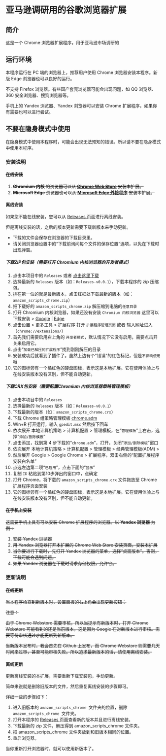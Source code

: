# 亚马逊调研用的谷歌浏览器扩展

## 简介

这是一个 Chrome 浏览器扩展程序，用于亚马逊市场调研的

## 运行环境

本程序运行在 PC 端的浏览器上，推荐用户使用 Chrome 浏览器安装本程序。新版 Edge 浏览器也可以良好的运行。

不支持 Firefox 浏览器。有些国产套壳浏览器可能会出现问题，如 QQ 浏览器、360 安全浏览器、搜狗浏览器等。

手机上的 Yandex 浏览器、Yandex 浏览器可以安装 Chrome 扩展程序，如果你有需要也可以进行尝试。

## 不要在隐身模式中使用

在隐身模式中使用本程序时，可能会出现无法预知的错误。所以请不要在隐身模式中使用本程序。

### 安装说明

#### ~~在线安装~~

1. ~~**Chromium 内核** 的浏览器可以从 **[Chrome Web Store](https://chrome.google.com/webstore)** 安装本扩展。~~
2. ~~**Microsoft Edge** 浏览器也可以从 **[Microsoft Edge 外接程序](https://microsoftedge.microsoft.com/addons/)** 安装本扩展。~~

#### 离线安装

如果您不能在线安装，您可以从 [Releases ](https://github.com/MaiXiaoMeng/amazon_scripts_chrome/releases/latest) 页面进行离线安装。

但是离线安装的话，之后的版本更新需要下载新版本来手动更新。

* 下载的文件会保存在浏览器的下载目录里。
* 请关闭浏览器设置中的“下载前询问每个文件的保存位置”选项，以免在下载时出现弹窗。

##### 下载ZIP包安装（需要打开 Chromium 内核浏览器的开发者模式）

1. 点击本项目中的 `Releases` 或者 [点击这里下载](https://codeload.github.com/MaiXiaoMeng/amazon_scripts_chrome)
2. 选择最新的 `Releases` 版本（如：`Releases-v0.0.1`），下载本程序的 zip 压缩包。
3. 排在第一位的就是最新版本，点击红框处下载最新的版本（如：`amazon_scripts_chrome.zip`）
4. 把下载好的 `amazon_scripts_chrome.zip` 解压缩到电脑的`任意目录`
5. 打开 Chromium 内核浏览器，如果还没有安装 `Chromium 内核浏览器` 这里可以下载安装 > [Google](https://www.google.cn/chrome/) | [Edge](https://www.microsoft.com/zh-cn/edge)
6. 点击设置 > 更多工具 > 扩展程序 打开 `扩展程序管理页面` 或者 输入网址进入（`chrome://extensions/`）
7. 首先我们需要启用右上角的 `开发者模式`，默认情况下它没有启用，需要点击开关来启用它。
8. 点击“`加载已解压的扩展程序`”找到刚刚解压的目录
9. 安装成功后就看到了插件了。虽然上边有个"错误"的红色标记，但是`不影响使用`哦
10. 它的图标旁有一个橘红色的硬盘图标，表示这是本地扩展。它在使用体验上与在线安装版本没有区别，但不能自动更新。

##### 下载CRX包安装（需要配置Chromium 内核浏览器策略管理模板）

1. 点击本项目中的 `Releases`
2. 选择最新的 `Releases` 版本（如：`Releases-v0.0.1`）
3. 下载最新的版本（如：`amazon_scripts_chrome.crx`）
4. 下载 Chrome 组策略管理模板  [chrome.adm](https://https://github.com/MaiXiaoMeng/amazon_scripts_chrome/raw/dev/tutorials/chrome.adm)
5. Win+R 打开运行，输入 `gpedit.msc` 然后按下回车
6. 依次展开 本地计算机策略 > 计算机配置 > 管理模板，在“`管理模板`”上右击，选择“`添加/删除模板`”
7. 点击添加，找到第 4 步下载的“`chrome.adm`”，打开，关闭“`添加/删除模板`”窗口
8. 依次展开 本地计算机策略 > 计算机配置 > 管理模板 > 经典管理模板(ADM) >
9. 然后展开 Google > Google Chrome > 扩展程序，双击右侧的“配置扩展程序安装白名单”
10. 点选左边第二项“`已启用`”，点击下面的“`显示`”
11. 复制 `ID` 粘贴到第10步弹出的窗口中，点确定
12. 打开 Chrome，将下载的 `amazon_scripts_chrome.crx` 文件拖放至 Chrome 扩展程序页面安装
13. 它的图标旁有一个橘红色的硬盘图标，表示这是本地扩展。它在使用体验上与在线安装版本没有区别，但不能自动更新。

#### ~~在手机上安装~~

~~这需要手机上具有可以安装 Chrome 扩展程序的浏览器。以 **Yandex 浏览器** 为例：~~

1. ~~安装 Yandex 浏览器~~
2. ~~用 Yandex 浏览器打开本扩展的 Chrome Web Store 安装页面，安装本扩展~~
3. ~~当你要进行下载时，先打开 Yandex 浏览器的菜单，选择“桌面版本”。否则，下载可能会遇到问题。~~
4. ~~如果 Yandex 浏览器在下载时请求存储权限，允许它。~~

### 更新说明

#### ~~在线更新~~

~~当本程序检查到新版本时，设置面板的右上角会出现更新按钮：~~

~~注意：~~

~~由于 Chrome Webstore 需要审核，所以当提示有新版本时，打开 Chrome Webstore 可能看到的还是当前版本，这是因为 Google 在对新版本进行审核。需要等待审核通过才能更新到新版本。~~

~~当新版本发布时，我会首先在 Github 上发布，而 Chrome Webstore 则需要几天时间来过审，甚至可能审核失败。所以追求最新版本的话，请使用离线安装。~~

#### 离线更新

更新离线安装的本扩展，需要重新下载安装包，手动更新。

简单来说就是删除旧版本的文件，然后重复离线安装的步骤即可。

详细一些的步骤如下：

1. 进入旧版本的 `amazon_scripts_chrome `文件夹的位置，删除 `amazon_scripts_chrome `文件夹。
2. 打开本程序的 [Releases ](https://github.com/MaiXiaoMeng/amazon_scripts_chrome/releases/latest) 页面查看新的版本并且进行离线安装。
3. 下载最新的 zip 文件，解压得到 amazon_scripts_chrome 文件夹。
4. 把 amazon_scripts_chrome 文件夹放到和旧版本相同的位置。
5. 重启浏览器。

当你重新打开浏览器时，就可以使用新版本了。
